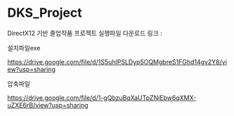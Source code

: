 # DKS_Project
DirectX12 기반 졸업작품 프로젝트
실행파일 다운로드 링크 :

설치파일exe

https://drive.google.com/file/d/1S5uhIPSLDyp5OQMgbreS1FGhd14gv2Y8/view?usp=sharing

압축파일

https://drive.google.com/file/d/1-gQbzuBqXaUTpZNjEbw6qXMX-uZXE6rB/view?usp=sharing
